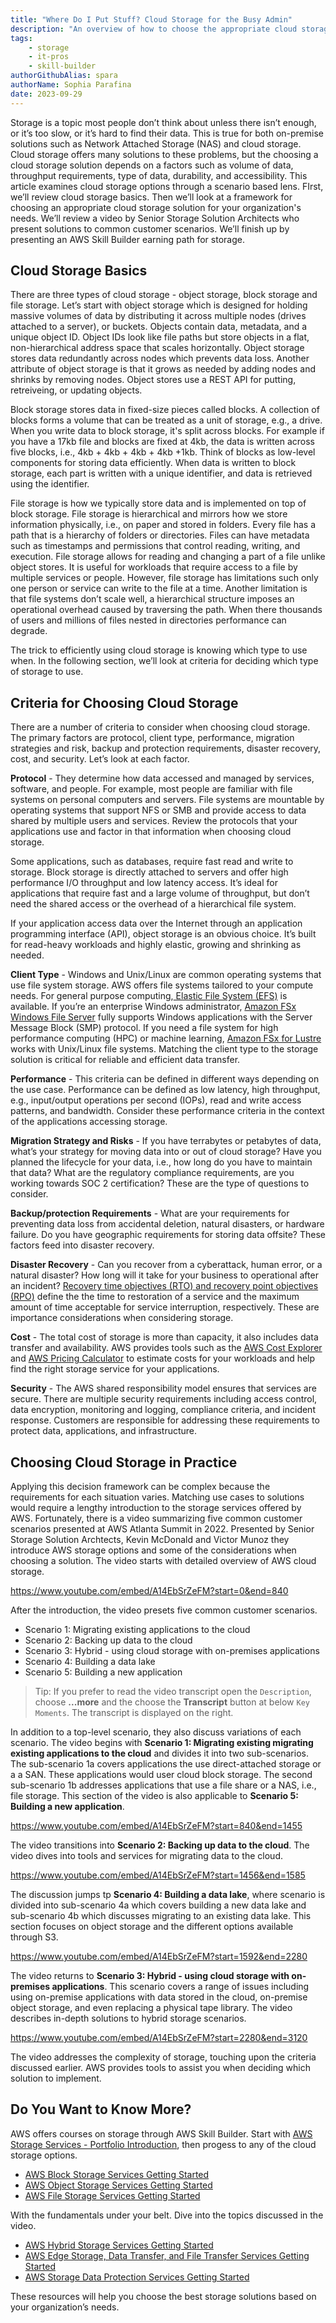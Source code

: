 ```yaml
---
title: "Where Do I Put Stuff? Cloud Storage for the Busy Admin"
description: "An overview of how to choose the appropriate cloud storage solution based on multiple criteria. Presents examples from a cloud storage AWS Summit video and a learning path throug AWS Skillbuilder."
tags:
    - storage
    - it-pros
    - skill-builder
authorGithubAlias: spara
authorName: Sophia Parafina
date: 2023-09-29
---
```


Storage is a topic most people don’t think about unless there isn’t enough, or it’s too slow, or it’s hard to find their data. This is true for both on-premise solutions such as Network Attached Storage (NAS) and cloud storage. Cloud storage offers many solutions to these problems, but the choosing a cloud storage solution depends on a factors such as volume of data, throughput requirements, type of data, durability, and accessibility. This article examines cloud storage options through a scenario based lens. FIrst, we’ll review cloud storage basics. Then we’ll look at a framework for choosing an appropriate cloud storage solution for your organization's needs. We’ll review a video by Senior Storage Solution Architects who present solutions to common customer scenarios. We’ll finish up by presenting an AWS Skill Builder earning path for storage.

## Cloud Storage Basics

There are three types of cloud storage - object storage, block storage and file storage. Let’s start with object storage which is designed for holding massive volumes of data by distributing it across multiple nodes (drives attached to a server), or buckets. Objects contain data, metadata, and a unique object ID. Object IDs look like file paths but store objects in a flat, non-hierarchical address space that scales horizontally. Object storage stores data redundantly across nodes which prevents data loss. Another attribute of object storage is that it grows as needed by adding nodes and shrinks by removing nodes. Object stores use a REST API for putting, retreiveing, or updating objects. 

Block storage stores data in fixed-size pieces called blocks. A collection of blocks forms a volume that can be treated as a unit of storage, e.g., a drive. When you write data to block storage, it's split across blocks. For example if you have a 17kb file and blocks are fixed at 4kb, the data is written across five blocks, i.e., 4kb + 4kb + 4kb + 4kb +1kb. Think of blocks as low-level components for storing data efficiently. When data is written to block storage, each part is written with a unique identifier, and data is retrieved using the identifier.

File storage is how we typically store data and is implemented on top of block storage. File storage is hierarchical and mirrors how we store information physically, i.e., on paper and stored in folders. Every file has a path that is a hierarchy of folders or directories. Files can have metadata such as timestamps and permissions that control reading, writing, and execution. File storage allows for reading and changing a part of a file unlike object stores. It is useful for workloads that require access to a file by multiple services or people. However, file storage has limitations such only one person or service can write to the file at a time. Another limitation is that file systems don’t scale well, a hierarchical structure imposes an operational overhead caused by traversing the path. When there thousands of users and millions of files nested in directories performance can degrade.

The trick to efficiently using cloud storage is knowing which type to use when. In the following section, we’ll look at criteria for deciding which type of storage to use.

## Criteria for Choosing Cloud Storage

There are a number of criteria to consider when choosing cloud storage. The primary factors are protocol, client type, performance, migration strategies and risk, backup and protection requirements, disaster recovery, cost, and security. Let’s look at each factor.

**Protocol** - They determine how data accessed and managed by services, software, and people. For example, most people are familiar with file systems on personal computers and servers. File systems are mountable by operating systems that support NFS or SMB and provide access to data shared by multiple users and services. Review the protocols that your applications use and factor in that information when choosing cloud storage.

Some applications, such as databases, require fast read and write to storage. Block storage is directly attached to servers and offer high performance I/O throughput and low latency access. It’s ideal for applications that require fast and a large volume of throughput, but don’t need the shared access or the overhead of  a hierarchical file system.

If your application access data over the Internet through an application programming interface (API), object storage is an obvious choice. It’s built for read-heavy workloads and highly elastic, growing and shrinking as needed.

**Client Type** - Windows and Unix/Linux are common operating systems that use file system storage. AWS offers file systems tailored to your compute needs. For general purpose computing,[ Elastic File System (EFS)](https://aws.amazon.com/efs/?sc_channel=el&sc_campaign=post&sc_content=practicalcloudguide&sc_geo=mult&sc_country=global&sc_outcome=acq&sc_publisher=amazon_media&sc_category=mult&sc_medium=body) is available. If you’re an enterprise Windows administrator, [Amazon FSx Windows File Server](https://aws.amazon.com/fsx/windows/?sc_channel=el&sc_campaign=post&sc_content=practicalcloudguide&sc_geo=mult&sc_country=global&sc_outcome=acq&sc_publisher=amazon_media&sc_category=mult&sc_medium=body) fully supports Windows applications with the Server Message Block (SMP) protocol. If you need a file system for high performance computing (HPC) or machine learning, [Amazon FSx for Lustre](https://aws.amazon.com/fsx/lustre/?sc_channel=el&sc_campaign=post&sc_content=practicalcloudguide&sc_geo=mult&sc_country=global&sc_outcome=acq&sc_publisher=amazon_media&sc_category=mult&sc_medium=body) works with Unix/Linux file systems. Matching the client type to the storage solution is critical for reliable and efficient data transfer.

**Performance** - This criteria can be defined in different ways depending on the use case. Performance can be defined as low latency, high throughput, e.g., input/output operations per second (IOPs), read and write access patterns, and bandwidth. Consider these performance criteria in the context of the applications accessing storage.

**Migration Strategy and Risks** - If you have terrabytes or petabytes of data, what’s your strategy for moving data into or out of cloud storage? Have you planned the lifecycle for your data, i.e., how long do you have to maintain that data? What are the regulatory compliance requirements, are  you working towards SOC 2 certification? These are the type of questions to consider.

**Backup/protection Requirements** - What are your requirements for preventing data loss from accidental deletion, natural disasters, or hardware failure. Do you have geographic requirements for storing data offsite? These factors feed into disaster recovery.

**Disaster Recovery** - Can you recover from a cyberattack, human error, or a natural disaster? How long will it take for your business to operational after an incident? [Recovery time objectives (RTO) and recovery point objectives (RPO)](https://docs.aws.amazon.com/whitepapers/latest/disaster-recovery-of-on-premises-applications-to-aws/recovery-objectives.html?sc_channel=el&sc_campaign=post&sc_content=practicalcloudguide&sc_geo=mult&sc_country=global&sc_outcome=acq&sc_publisher=amazon_media&sc_category=mult&sc_medium=body) define the the time to restoration of a service and the maximum amount of time acceptable for service interruption, respectively. These are importance considerations when considering storage.

**Cost** - The total cost of storage is more than capacity, it also includes data transfer and availability. AWS provides tools such as the [AWS Cost Explorer](https://aws.amazon.com/aws-cost-management/aws-cost-explorer/?sc_channel=el&sc_campaign=post&sc_content=practicalcloudguide&sc_geo=mult&sc_country=global&sc_outcome=acq&sc_publisher=amazon_media&sc_category=mult&sc_medium=body) and [AWS Pricing Calculator](https://calculator.aws/#/?sc_channel=el&sc_campaign=post&sc_content=practicalcloudguide&sc_geo=mult&sc_country=global&sc_outcome=acq&sc_publisher=amazon_media&sc_category=mult&sc_medium=body) to estimate costs for your workloads and help find the right storage service for your applications.

**Security** - The AWS shared responsibility model ensures that services are secure. There are multiple security requirements including access control, data encryption, monitoring and logging, compliance criteria, and incident response. Customers are responsible for addressing these requirements to protect data, applications, and infrastructure.

## Choosing Cloud Storage in Practice

Applying this decision framework can be complex because the requirements for each situation varies. Matching use cases to solutions would require a lengthy introduction to the storage services offered by AWS. Fortunately, there is a video summarizing five common customer scenarios presented at AWS Atlanta Summit in 2022. Presented by Senior Storage Solution Archtects, Kevin McDonald and Victor Munoz they introduce AWS storage options and some of the considerations when choosing a solution. The video starts with detailed overview of AWS cloud storage.

https://www.youtube.com/embed/A14EbSrZeFM?start=0&end=840

After the introduction, the video presets five common customer scenarios.

* Scenario 1: Migrating existing applications to the cloud
* Scenario 2: Backing up data to the cloud
* Scenario 3: Hybrid - using cloud storage with on-premises applications
* Scenario 4: Building a data lake
* Scenario 5: Building a new application


> Tip: If you prefer to read the video transcript open the `Description`, choose **...more** and the choose the **Transcript** button at below `Key Moments`. The transcript is displayed on the right.

In addition to a top-level scenario, they also discuss variations of each scenario. The video begins with **Scenario 1: Migrating existing  migrating existing applications to the cloud** and divides it into two sub-scenarios. The sub-scenario 1a covers applications the use direct-attached storage or a a SAN. These applications would user cloud block storage. The second sub-scenario 1b addresses applications that use a file share or a NAS, i.e., file storage. This section of the video is also applicable to **Scenario 5: Building a new application**.

https://www.youtube.com/embed/A14EbSrZeFM?start=840&end=1455

The video transitions into **Scenario 2: Backing up data to the cloud**. The video dives into tools and services for migrating data to the cloud.

https://www.youtube.com/embed/A14EbSrZeFM?start=1456&end=1585

The discussion jumps tp **Scenario 4: Building a data lake**, where scenario is divided into sub-scenario 4a which covers building a new data lake and sub-scenario 4b which discusses migrating to an existing data lake. This section focuses on object storage and the different options available through S3.

https://www.youtube.com/embed/A14EbSrZeFM?start=1592&end=2280

The video returns to **Scenario 3: Hybrid - using cloud storage with on-premises applications**. This scenario covers a range of issues including using on-premise applications with data stored in the cloud, on-premise object storage, and even replacing a physical tape library. The video describes in-depth solutions to hybrid storage scenarios.

https://www.youtube.com/embed/A14EbSrZeFM?start=2280&end=3120

The video addresses the complexity of storage, touching upon the criteria discussed earlier. AWS provides tools to assist you when deciding which solution to implement.

## Do You Want to Know More?

AWS offers courses on storage through AWS Skill Builder. Start with [AWS Storage Services - Portfolio Introduction](https://explore.skillbuilder.aws/learn/course/external/view/elearning/16649/aws-storage-services-portfolio-introduction?sc_channel=el&sc_campaign=post&sc_content=practicalcloudguide&sc_geo=mult&sc_country=global&sc_outcome=acq&sc_publisher=amazon_media&sc_category=mult&sc_medium=body), then progess to any of the cloud storage options.

* [AWS Block Storage Services Getting Started](https://explore.skillbuilder.aws/learn/course/external/view/elearning/16650/aws-block-storage-services-getting-started?sc_channel=el&sc_campaign=post&sc_content=practicalcloudguide&sc_geo=mult&sc_country=global&sc_outcome=acq&sc_publisher=amazon_media&sc_category=mult&sc_medium=body)
* [AWS Object Storage Services Getting Started](https://explore.skillbuilder.aws/learn/course/external/view/elearning/16651/aws-object-storage-services-getting-started?sc_channel=el&sc_campaign=post&sc_content=practicalcloudguide&sc_geo=mult&sc_country=global&sc_outcome=acq&sc_publisher=amazon_media&sc_category=mult&sc_medium=body)
* [AWS File Storage Services Getting Started](https://explore.skillbuilder.aws/learn/course/external/view/elearning/16662/aws-file-storage-services-getting-started?sc_channel=el&sc_campaign=post&sc_content=practicalcloudguide&sc_geo=mult&sc_country=global&sc_outcome=acq&sc_publisher=amazon_media&sc_category=mult&sc_medium=body)

With the fundamentals under your belt. Dive into the topics discussed in the video.

* [AWS Hybrid Storage Services Getting Started](https://explore.skillbuilder.aws/learn/course/external/view/elearning/16661/aws-hybrid-storage-services-getting-started?sc_channel=el&sc_campaign=post&sc_content=practicalcloudguide&sc_geo=mult&sc_country=global&sc_outcome=acq&sc_publisher=amazon_media&sc_category=mult&sc_medium=body)
* [AWS Edge Storage, Data Transfer, and File Transfer Services Getting Started](https://explore.skillbuilder.aws/learn/course/external/view/elearning/16669/aws-edge-storage-data-transfer-and-file-transfer-services-getting-started?sc_channel=el&sc_campaign=post&sc_content=practicalcloudguide&sc_geo=mult&sc_country=global&sc_outcome=acq&sc_publisher=amazon_media&sc_category=mult&sc_medium=body)
* [AWS Storage Data Protection Services Getting Started](https://explore.skillbuilder.aws/learn/course/external/view/elearning/16668/aws-storage-data-protection-services-getting-started?sc_channel=el&sc_campaign=post&sc_content=practicalcloudguide&sc_geo=mult&sc_country=global&sc_outcome=acq&sc_publisher=amazon_media&sc_category=mult&sc_medium=body)

These resources will help you choose the best storage solutions based on your organization’s needs.
